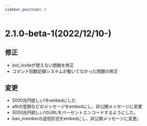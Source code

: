 ```yaml
---
sidebar_position: 3
---
```

# 2.1.0-beta-1(2022/12/10-)
## 修正
- bot_inviteが使えない問題を修正
- コマンド回数記録システムが動いてなかった問題の修正
## 変更
- 5000兆円欲しい!をembedにした
- afkの登録などのメッセージをembedにし、非公開メッセージに変更
- 5000兆円欲しい!のURLをパーセントエンコードするようにした。
- ban_memberの送信形式をembedにし、非公開メッセージに変更。
